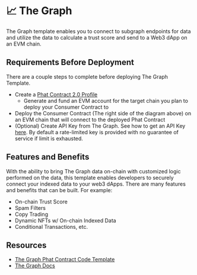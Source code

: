 # 📈 The Graph

The Graph template enables you to connect to subgraph endpoints for data and utilize the data to calculate a trust score and send to a Web3 dApp on an EVM chain.

## Requirements Before Deployment

There are a couple steps to complete before deploying The Graph Template.

* Create a [Phat Contract 2.0 Profile](broken-reference)
  * Generate and fund an EVM account for the target chain you plan to deploy your Consumer Contract to
* Deploy the Consumer Contract (The right side of the diagram above) on an EVM chain that will connect to the deployed Phat Contract
* (Optional) Create API Key from The Graph. See how to get an API Key [here](https://bit.ly/the-graph-api-key). By default a rate-limited key is provided with no guarantee of service if limit is exhausted.

## Features and Benefits

With the ability to bring The Graph data on-chain with customized logic performed on the data, this template enables developers to securely connect your indexed data to your web3 dApps. There are many features and benefits that can be built. For example:

* On-chain Trust Score
* Spam Filters
* Copy Trading
* Dynamic NFTs w/ On-chain Indexed Data
* Conditional Transactions, etc.

## Resources

* [The Graph Phat Contract Code Template](https://bit.ly/pc-the-graph-repo)
* [The Graph Docs](https://thegraph.com/docs/en/about/)

